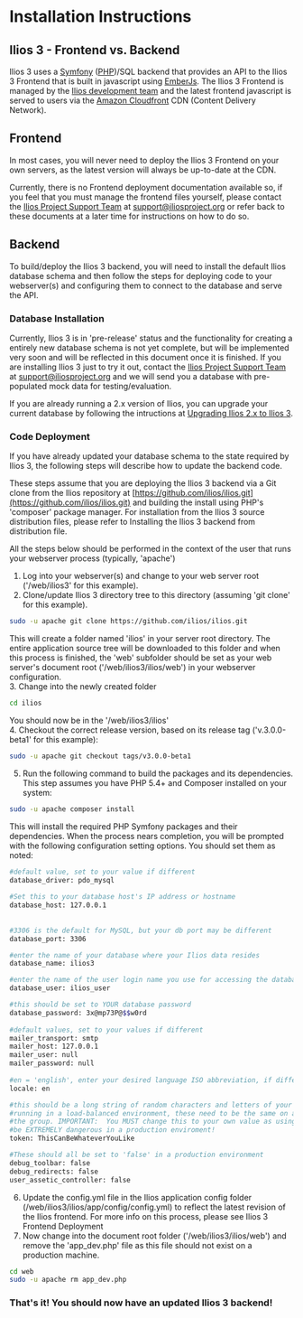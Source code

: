 # Installation Instructions

## Ilios 3 - Frontend vs. Backend

Ilios 3 uses a [Symfony](https://symfony.com/) ([PHP](https://php.net))/SQL backend that provides an API to the Ilios 3 Frontend that is built in javascript using [EmberJs](https://emberjs.com).  The Ilios 3 Frontend is managed by the [Ilios development team](https://iliosproject.org) and the latest frontend javascript is served to users via the [Amazon Cloudfront](http://aws.amazon.com/cloudfront/) CDN (Content Delivery Network).

## Frontend 
In most cases, you will never need to deploy the Ilios 3 Frontend on your own servers, as the latest version will always be up-to-date at the CDN. 

Currently, there is no Frontend deployment documentation available so, if you feel that you must manage the frontend files yourself, please contact the [Ilios Project Support Team](https://iliosproject.org) at support@iliosproject.org or refer back to these documents at a later time for instructions on how to do so.

## Backend
To build/deploy the Ilios 3 backend, you will need to install the default Ilios database schema and then follow the steps for deploying code to your webserver(s) and configuring them to connect to the database and serve the API.

### Database Installation
Currently, Ilios 3 is in 'pre-release' status and the functionality for creating a entirely new database schema is not yet complete, but will be implemented very soon and will be reflected in this document once it is finished.  If you are installing Ilios 3 just to try it out, contact the [Ilios Project Support Team](https://iliosproject.org) at support@iliosproject.org and we will send you a database with pre-populated mock data for testing/evaluation.   

If you are already running a 2.x version of Ilios, you can upgrade your current database by following the intructions at [Upgrading Ilios 2.x to Ilios 3](https://github.com/ilios/ilios/UPGRADE.md).  

### Code Deployment
If you have already updated your database schema to the state required by Ilios 3, the following steps will describe how to update the backend code.

These steps assume that you are deploying the Ilios 3 backend via a Git clone from the Ilios repository at [https://github.com/ilios/ilios.git](https://github.com/ilios/ilios.git) and building the install using PHP's 'composer' package manager. For installation from the Ilios 3 source distribution files, please refer to Installing the Ilios 3 backend from distribution file.

All the steps below should be performed in the context of the user that runs your webserver process (typically, 'apache')

1. Log into your webserver(s) and change to your web server root ('/web/ilios3' for this example).
2. Clone/update Ilios 3 directory tree to this directory (assuming 'git clone' for this example).
```bash
sudo -u apache git clone https://github.com/ilios/ilios.git
```
This will create a folder named 'ilios' in your server root directory.  The entire application source tree will be downloaded to this folder and when this process is finished, the 'web' subfolder should be set as your web server's document root ('/web/ilios3/ilios/web') in your webserver configuration.  
3. Change into the newly created folder

```bash
cd ilios
```
You should now be in the '/web/ilios3/ilios'  
4. Checkout the correct release version, based on its release tag ('v.3.0.0-beta1' for this example):
```bash
sudo -u apache git checkout tags/v3.0.0-beta1
```   
5. Run the following command to build the packages and its dependencies.  This step assumes you have PHP 5.4+ and Composer installed on your system:
```bash
sudo -u apache composer install
```  
This will install the required PHP Symfony packages and their dependencies.  When the process nears completion, you will be prompted with the following configuration setting options.  You should set them as noted:
```bash
#default value, set to your value if different
database_driver: pdo_mysql
 
#Set this to your database host's IP address or hostname
database_host: 127.0.0.1
 
 
#3306 is the default for MySQL, but your db port may be different
database_port: 3306

#enter the name of your database where your Ilios data resides 
database_name: ilios3

#enter the name of the user login name you use for accessing the database 
database_user: ilios_user

#this should be set to YOUR database password
database_password: 3x@mp73P@$$w0rd
 
#default values, set to your values if different
mailer_transport: smtp
mailer_host: 127.0.0.1
mailer_user: null
mailer_password: null
 
#en = 'english', enter your desired language ISO abbreviation, if different
locale: en

#this should be a long string of random characters and letters of your choosing.  If you are 
#running in a load-balanced environment, these need to be the same on all the webservers in
#the group. IMPORTANT:  You MUST change this to your own value as using the default value would
#be EXTREMELY dangerous in a production enviroment!
token: ThisCanBeWhateverYouLike

#These should all be set to 'false' in a production environment
debug_toolbar: false
debug_redirects: false
user_assetic_controller: false
```   
6. Update the config.yml file in the Ilios application config folder (/web/ilios3/ilios/app/config/config.yml) to reflect the latest revision of the Ilios frontend.  For more info on this process, please see Ilios 3 Frontend Deployment  
7. Now change into the document root folder ('/web/ilios3/ilios/web') and remove the 'app_dev.php' file as this file should not exist on a production machine.
```bash
cd web
sudo -u apache rm app_dev.php
```
### That's it!  You should now have an updated Ilios 3 backend!
